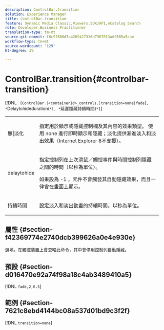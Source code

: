 ```yaml
---
description: ControlBar.transition
solution: Experience Manager
title: ControlBar.transition
feature: Dynamic Media Classic,Viewers,SDK/API,eCatalog Search
role: Developer,Business Practitioner
translation-type: tm+mt
source-git-commit: f6c97606d7a4209427316d7367013ad9585a5cae
workflow-type: tm+mt
source-wordcount: '129'
ht-degree: 3%

---
```



# ControlBar.transition{#controlbar-transition}

[!DNL ` [ControlBar.|<containerId>_controls.]transition=none|fade[, *`Delaytohideduration(`*[, *`延遲隱藏持續時間)`*]`]

<table id="table_F71AA834FE494949A2D4B569EA5E721F"> 
 <tbody> 
  <tr> 
   <td colname="col1"> <p> <span class="codeph"> 無|淡化  </span> </p> </td> 
   <td colname="col2"> <p> 指定用於顯示或隱藏控制欄及其內容的效果類型。 使用<span class="codeph"> none </span>進行即時顯示和隱藏；<span class="codeph">淡化</span>提供漸進淡入和淡出效果（Internet Explorer 8不支援）。 </p> </td> 
  </tr> 
  <tr> 
   <td colname="col1"> <p> <span class="codeph"> <span class="varname"> delaytohide  </span> </span> </p> </td> 
   <td colname="col2"> <p> 指定控制列在上次滑鼠／觸控事件與時間控制列隱藏之間的時間（以秒為單位）。 </p> <p> 如果設為<span class="codeph"> -1 </span>，元件不會觸發其自動隱藏效果，而且一律會在畫面上顯示。 </p> </td> 
  </tr> 
  <tr> 
   <td colname="col1"> <p> <span class="codeph"> <span class="varname"> 持續時間  </span> </span> </p> </td> 
   <td colname="col2"> <p> 設定淡入和淡出動畫的持續時間，以秒為單位。 </p> </td> 
  </tr> 
 </tbody> 
</table>

## 屬性 {#section-f42369774e2740dcb399626a0e4e930e}

選填。在觸控裝置上會忽略此命令，其中會停用控制列自動隱藏。

## 預設 {#section-d016470e92a74f98a18c4ab3489410a5}

[!DNL `fade,2,0.5`]

## 範例 {#section-7621c8ebd4144bc08a537d01bd9c3f2f}

[!DNL `transition=none`]
